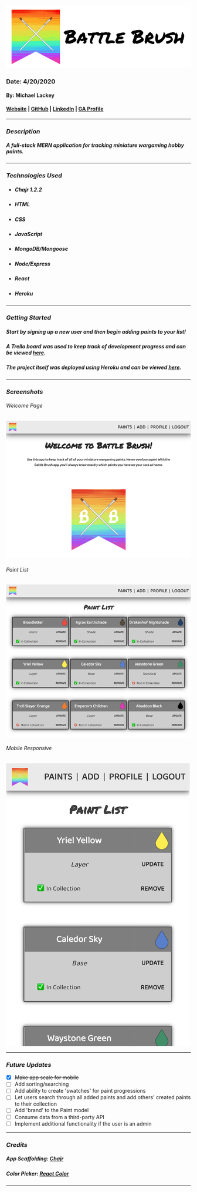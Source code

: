 ![Battle Brush](public/banner.png)

### Date: 4/20/2020

#### By: Michael Lackey
#### [Website](https://michaellackey.com/) | [GitHub](https://github.com/mlackey9601) | [LinkedIn](https://www.linkedin.com/in/michaelglackey/) | [GA Profile](https://profiles.generalassemb.ly/michaellackey)
***

### ***Description***

##### A full-stack MERN application for tracking miniature wargaming hobby paints.
***

### ***Technologies Used***

* ##### Chajr 1.2.2
* ##### HTML
* ##### CSS
* ##### JavaScript
* ##### MongoDB/Mongoose
* ##### Node/Express
* ##### React
* ##### Heroku
***

### ***Getting Started***

##### Start by signing up a new user and then begin adding paints to your list!
##### A Trello board was used to keep track of development progress and can be viewed [here](https://trello.com/b/g6V7Aji2/battlebrush).
##### The project itself was deployed using Heroku and can be viewed [here](https://battlebrush.herokuapp.com/).
***

### ***Screenshots***

###### Welcome Page
![Welcome Page](public/welcome.png)

###### Paint List
![Paint List](public/list.png)

###### Mobile Responsive
![Mobile Responsive](public/mobile.png)
***

### ***Future Updates***

- [x] ~~Make app scale for mobile~~
- [ ] Add sorting/searching
- [ ] Add ability to create 'swatches' for paint progressions
- [ ] Let users search through all added paints and add others' created paints to their collection
- [ ] Add 'brand' to the Paint model
- [ ] Consume data from a third-party API
- [ ] Implement additional functionality if the user is an admin
***

### ***Credits***

##### App Scaffolding: [Chajr](https://github.com/davidstinson/chajr)
##### Color Picker: [React Color](https://casesandberg.github.io/react-color/)
***
